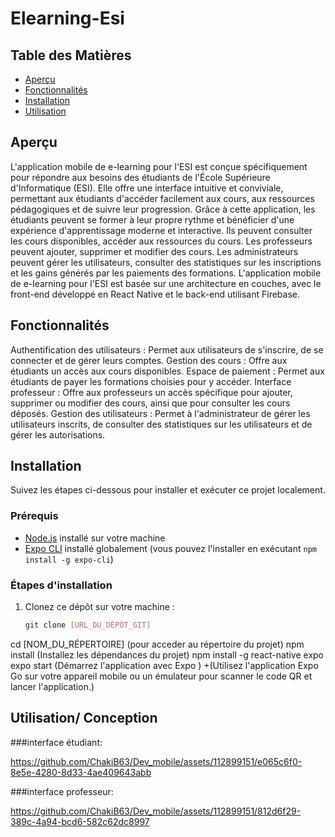 # Elearning-Esi

## Table des Matières

- [Aperçu](#aperçu)
- [Fonctionnalités](#fonctionnalités)
- [Installation](#installation)
- [Utilisation](#utilisation)


## Aperçu

L'application mobile de e-learning pour l'ESI est  conçue spécifiquement pour répondre aux besoins des étudiants de l'École Supérieure d'Informatique (ESI). Elle offre une interface intuitive et conviviale, permettant aux étudiants d'accéder facilement aux cours, aux ressources pédagogiques et de suivre leur progression. Grâce à cette application, les étudiants peuvent se former à leur propre rythme et bénéficier d'une expérience d'apprentissage moderne et interactive. Ils peuvent consulter les cours disponibles, accéder aux ressources du cours.
Les professeurs peuvent ajouter, supprimer et modifier des cours. Les administrateurs peuvent gérer les utilisateurs, consulter des statistiques sur les inscriptions et les gains générés par les paiements des formations.
L'application mobile de e-learning pour l'ESI est basée sur une architecture en couches, avec le front-end développé en React Native et le back-end utilisant Firebase. 
## Fonctionnalités
Authentification des utilisateurs : Permet aux utilisateurs de s'inscrire, de se connecter et de gérer leurs comptes.
Gestion des cours : Offre aux étudiants un accès aux cours disponibles.
Espace de paiement : Permet aux étudiants de payer les formations choisies pour y accéder.
Interface professeur : Offre aux professeurs un accès spécifique pour ajouter, supprimer ou modifier des cours, ainsi que pour consulter les cours déposés.
Gestion des utilisateurs : Permet à l'administrateur de gérer les utilisateurs inscrits, de consulter des statistiques sur les utilisateurs et de gérer les autorisations.
## Installation

Suivez les étapes ci-dessous pour installer et exécuter ce projet localement.

### Prérequis

- [Node.js](https://nodejs.org) installé sur votre machine
- [Expo CLI](https://docs.expo.io/workflow/expo-cli/) installé globalement (vous pouvez l'installer en exécutant `npm install -g expo-cli`)

### Étapes d'installation

1. Clonez ce dépôt sur votre machine :

   ```bash
   git clone [URL_DU_DÉPÔT_GIT]
cd [NOM_DU_RÉPERTOIRE] (pour acceder au répertoire du projet)
npm install (Installez les dépendances du projet)
npm install -g react-native expo
expo start (Démarrez l'application avec Expo )
+(Utilisez l'application Expo Go sur votre appareil mobile ou un émulateur pour scanner le code QR et lancer l'application.)
## Utilisation/ Conception 
###interface étudiant:



https://github.com/ChakiB63/Dev_mobile/assets/112899151/e065c6f0-8e5e-4280-8d33-4ae409643abb


###interface professeur:


https://github.com/ChakiB63/Dev_mobile/assets/112899151/812d6f29-389c-4a94-bcd6-582c62dc8997









